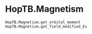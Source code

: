 # HopTB.Magnetism


```@docs
HopTB.Magnetism.get_orbital_moment
HopTB.Magnetism.get_field_modified_Es
```
